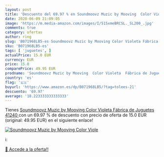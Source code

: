 ```yaml
---
layout: post
title: 'Descuento del 69.97 % en Soundmoovz Muzic by Mooving  Color Viole'
date: 2020-06-09 21:09:05
image: 'https://m.media-amazon.com/images/I/515xmeBRCSL._SL200_.jpg'
comments: true
category: ofertas
author: ring
slug: 'B071968LB5-es Soundmoovz Muzic by Mooving Color Violeta Fábrica de...'
sku: 'B071968LB5-es'
tags: [ 'juguetes', ]
actualPrice: 15.0 EUR
currency: EUR
price: 15.0
comparePrice: 49.95 EUR
prodname: 'Soundmoovz Muzic by Mooving  Color Violeta  Fábrica de Juguetes 41240 '
country: 'es'
flag: '🇪🇸'
buyurl: 'https://www.amazon.es/dp/B071968LB5/?tag=tolees-21'
descuento: '69.97'
average: '18.223333333333333'
---
```


Tienes [Soundmoovz Muzic by Mooving  Color Violeta  Fábrica de Juguetes 41240 ](https://www.amazon.es/dp/B071968LB5/?tag=tolees-21) con un 69.97 % de descuento con precio de oferta de 15.0 EUR (original: 49.95 EUR) en el siguiente enlace!

[![Soundmoovz Muzic by Mooving  Color Viole](https://m.media-amazon.com/images/I/515xmeBRCSL._SL200_.jpg)](https://www.amazon.es/dp/B071968LB5/?tag=tolees-21)

ℹ️:


[🛒 Accede a la oferta!!](https://www.amazon.es/dp/B071968LB5/?tag=tolees-21)
